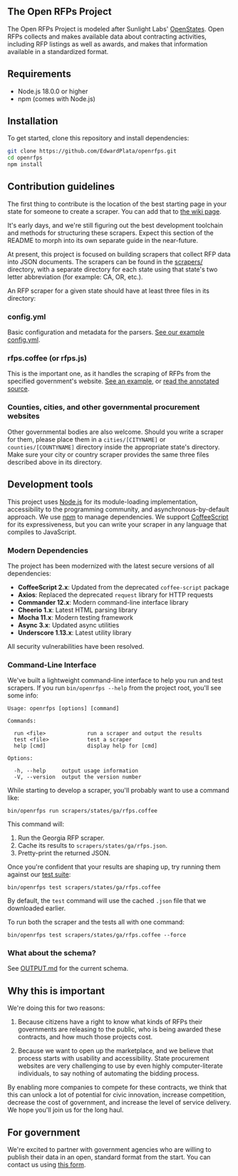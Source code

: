 ## The Open RFPs Project

The Open RFPs Project is modeled after Sunlight Labs' [OpenStates](https://github.com/sunlightlabs/openstates/tree/master/openstates). Open RFPs collects and makes available data about contracting activities, including RFP listings as well as awards, and makes that information available in a standardized format.

## Requirements

- Node.js 18.0.0 or higher
- npm (comes with Node.js)

## Installation

To get started, clone this repository and install dependencies:

```bash
git clone https://github.com/EdwardPlata/openrfps.git
cd openrfps
npm install
```

## Contribution guidelines
The first thing to contribute is the location of the best starting page in your state for someone to create a scraper. You can add that to [the wiki page](https://github.com/dobtco/openrfps/wiki/List-of-Procurement-Websites).

It's early days, and we're still figuring out the best development toolchain and methods for structuring these scrapers. Expect this section of the README to morph into its own separate guide in the near-future.

At present, this project is focused on building scrapers that collect RFP data into JSON documents. The scrapers can be found in the [scrapers/](https://github.com/dobtco/openrfps/tree/master/scrapers) directory, with a separate directory for each state using that state's two letter abbreviation (for example: CA, OR, etc.).

An RFP scraper for a given state should have at least three files in its directory:

### config.yml
Basic configuration and metadata for the parsers. [See our example config.yml](https://github.com/dobtco/openrfps/blob/master/scrapers/states/ga/config.yml).

### rfps.coffee (or rfps.js)
This is the important one, as it handles the scraping of RFPs from the specified government's website. [See an example](https://github.com/dobtco/openrfps/blob/master/scrapers/states/ga/rfps.coffee), or [read the annotated source](http://dobtco.github.io/openrfps/docs/rfps.html).

### Counties, cities, and other governmental procurement websites
Other governmental bodies are also welcome. Should you write a scraper for them, please place them in a `cities/[CITYNAME]` or `counties/[COUNTYNAME]` directory inside the appropriate state's directory. Make sure your city or country scraper provides the same three files described above in its directory.

## Development tools

This project uses [Node.js](http://nodejs.org/) for its module-loading implementation, accessibility to the programming community, and asynchronous-by-default approach. We use [npm](https://www.npmjs.org/) to manage dependencies. We support [CoffeeScript](http://coffeescript.org/) for its expressiveness, but you can write your scraper in any language that compiles to JavaScript.

### Modern Dependencies

The project has been modernized with the latest secure versions of all dependencies:

- **CoffeeScript 2.x**: Updated from the deprecated `coffee-script` package
- **Axios**: Replaced the deprecated `request` library for HTTP requests
- **Commander 12.x**: Modern command-line interface library
- **Cheerio 1.x**: Latest HTML parsing library
- **Mocha 11.x**: Modern testing framework
- **Async 3.x**: Updated async utilities
- **Underscore 1.13.x**: Latest utility library

All security vulnerabilities have been resolved.

### Command-Line Interface

We've built a lightweight command-line interface to help you run and test scrapers. If you run `bin/openrfps --help` from the project root, you'll see some info:

    Usage: openrfps [options] [command]

    Commands:

      run <file>             run a scraper and output the results
      test <file>            test a scraper
      help [cmd]             display help for [cmd]

    Options:

      -h, --help     output usage information
      -V, --version  output the version number

While starting to develop a scraper, you'll probably want to use a command like:

    bin/openrfps run scrapers/states/ga/rfps.coffee

This command will:

1. Run the Georgia RFP scraper.
2. Cache its results to `scrapers/states/ga/rfps.json`.
3. Pretty-print the returned JSON.

Once you're confident that your results are shaping up, try running them against our [test suite](https://github.com/dobtco/openrfps/blob/master/bin/openrfps-test):

    bin/openrfps test scrapers/states/ga/rfps.coffee

By default, the `test` command will use the cached `.json` file that we downloaded earlier.

To run both the scraper and the tests all with one command:

    bin/openrfps test scrapers/states/ga/rfps.coffee --force

### What about the schema?
See [OUTPUT.md](https://github.com/dobtco/openrfps/blob/master/OUTPUT.md) for the current schema.

## Why this is important
We're doing this for two reasons:

1. Because citizens have a right to know what kinds of RFPs their governments are releasing to the public, who is being awarded these contracts, and how much those projects cost.

2. Because we want to open up the marketplace, and we believe that process starts with usability and accessibility. State procurement websites are very challenging to use by even highly computer-literate individuals, to say nothing of automating the bidding process.

By enabling more companies to compete for these contracts, we think that this can unlock a lot of potential for civic innovation, increase competition,  decrease the cost of government, and increase the level of service delivery. We hope you'll join us for the long haul.

## For government
We're excited to partner with government agencies who are willing to publish their data in an open, standard format from the start. You can contact us using [this form](https://screendoor.dobt.co/dobt/openrfps-government-interest-form).
